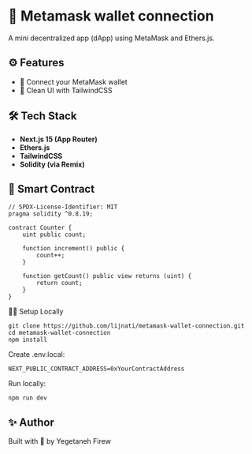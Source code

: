 # 🧮 Metamask wallet connection

A mini decentralized app (dApp) using MetaMask and Ethers.js.

## ⚙️ Features

- 🔗 Connect your MetaMask wallet
- 🧼 Clean UI with TailwindCSS

## 🛠 Tech Stack

- **Next.js 15 (App Router)**
- **Ethers.js**
- **TailwindCSS**
- **Solidity (via Remix)**

## 🧪 Smart Contract

```solidity
// SPDX-License-Identifier: MIT
pragma solidity ^0.8.19;

contract Counter {
    uint public count;

    function increment() public {
        count++;
    }

    function getCount() public view returns (uint) {
        return count;
    }
}
```


🧑‍💻 Setup Locally

```
git clone https://github.com/lijnati/metamask-wallet-connection.git
cd metamask-wallet-connection
npm install
```

Create .env.local:

```
NEXT_PUBLIC_CONTRACT_ADDRESS=0xYourContractAddress
```

Run locally:

```
npm run dev
```

## ✨ Author
Built with 💙 by Yegetaneh Firew

